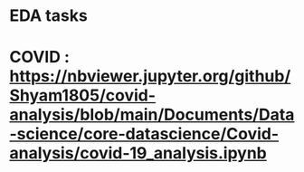 # EDA tasks
# COVID : https://nbviewer.jupyter.org/github/Shyam1805/covid-analysis/blob/main/Documents/Data-science/core-datascience/Covid-analysis/covid-19_analysis.ipynb
